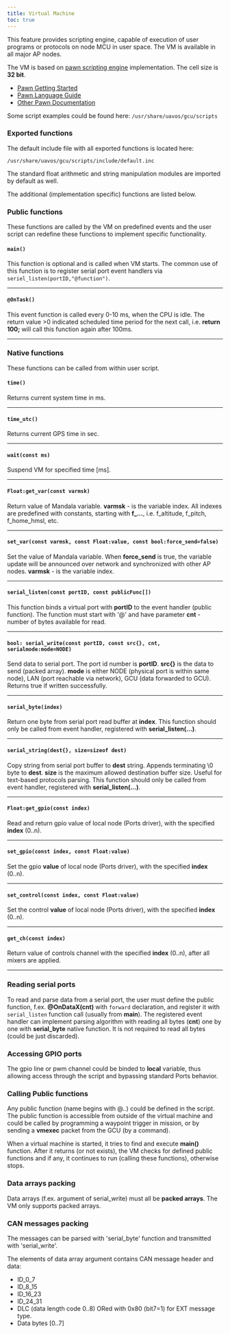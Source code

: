 ```yaml
---
title: Virtual Machine
toc: true
---
```


This feature provides scripting engine, capable of execution of user programs or protocols on node MCU in user space. The VM is available in all major AP nodes.

The VM is based on [pawn scripting engine](http://www.compuphase.com/pawn/pawn.htm) implementation. The cell size is **32 bit**.

- [Pawn Getting Started](https://github.com/compuphase/pawn/raw/master/doc/Pawn_Getting_Started.pdf)
- [Pawn Language Guide](https://github.com/compuphase/pawn/raw/master/doc/Pawn_Language_Guide.pdf)
- [Other Pawn Documentation](https://github.com/compuphase/pawn/tree/master/doc)



Some script examples could be found here: `/usr/share/uavos/gcu/scripts`

### Exported functions

The default include file with all exported functions is located here:

`/usr/share/uavos/gcu/scripts/include/default.inc`

The standard float arithmetic and string manipulation modules are imported by default as well.

The additional (implementation specific) functions are listed below.


### Public functions

These functions are called by the VM on predefined events and the user script can redefine these functions to implement specific functionality.

#### `main()`

This function is optional and is called when VM starts. The common use of this function is to register serial port event handlers via `seriel_listen(portID,"@function")`.

----
#### `@OnTask()`

This event function is called every 0-10 ms, when the CPU is idle. The return value >0 indicated scheduled time period for the next call, i.e. **return 100;** will call this function again after 100ms.

----

### Native functions

These functions can be called from within user script.

#### `time()`

Returns current system time in ms.

----
#### `time_utc()`

Returns current GPS time in sec.

----
#### `wait(const ms)`

Suspend VM for specified time [ms].

----
#### `Float:get_var(const varmsk)`

Return value of Mandala variable. **varmsk** - is the variable index. All indexes are predefined with constants, starting with **f_...**, i.e. f_altitude, f_pitch, f_home_hmsl, etc.

----
#### `set_var(const varmsk, const Float:value, const bool:force_send=false)`

Set the value of Mandala variable. When **force_send** is true, the variable update will be announced over network and synchronized with other AP nodes. **varmsk** - is the variable index.

----
#### `serial_listen(const portID, const publicFunc[])`

This function binds a virtual port with **portID** to the event handler (public function). The function must start with '@' and have parameter **cnt** - number of bytes available for read.

----
#### `bool: serial_write(const portID, const src{}, cnt, serialmode:mode=NODE)`

Send data to serial port. The port id number is **portID**. **src{}** is the data to send (packed array). **mode** is either NODE (physical port is within same node), LAN (port reachable via network), GCU (data forwarded to GCU). Returns true if written successfully.

----
#### `serial_byte(index)`

Return one byte from serial port read buffer at **index**. This function should only be called from event handler, registered with **serial_listen(...)**.

----
#### `serial_string(dest{}, size=sizeof dest)`

Copy string from serial port buffer to **dest** string. Appends terminating \0 byte to **dest**. **size** is the maximum allowed destination buffer size. Useful for text-based protocols parsing. This function should only be called from event handler, registered with **serial_listen(...)**.

----
#### `Float:get_gpio(const index)`

Read and return gpio value of local node (Ports driver), with the specified **index** (0..n).

----
#### `set_gpio(const index, const Float:value)`

Set the gpio **value** of local node (Ports driver), with the specified **index** (0..n).

----
#### `set_control(const index, const Float:value)`

Set the control **value** of local node (Ports driver), with the specified **index** (0..n).

----
#### `get_ch(const index)`

Return value of controls channel with the specified **index** (0..n), after all mixers are applied.

----

### Reading serial ports
To read and parse data from a serial port, the user must define the public function, f.ex. **@OnDataX(cnt)** with `forward` declaration, and register it with `serial_listen` function call (usually from **main**). The registered event handler can implement parsing algorithm with reading all bytes (**cnt**) one by one with **serial_byte** native function. It is not required to read all bytes (could be just discarded).

### Accessing GPIO ports

The gpio line or pwm channel could be binded to **local** variable, thus allowing access through the script and bypassing standard Ports behavior.

### Calling Public functions

Any public function (name begins with @..) could be defined in the script. The public function is accessible from outside of the virtual machine and could be called by programming a waypoint trigger in mission, or by sending a **vmexec** packet from the GCU (by a command).

When a virtual machine is started, it tries to find and execute **main()** function. After it returns (or not exists), the VM checks for defined public functions and if any, it continues to run (calling these functions), otherwise stops.

### Data arrays packing

Data arrays (f.ex. argument of serial_write) must all be **packed arrays**. The VM only supports packed arrays.

### CAN messages packing
The messages can be parsed with 'serial_byte' function and transmitted with 'serial_write'.

The elements of data array argument contains CAN message header and data:

* ID_0_7
* ID_8_15
* ID_16_23
* ID_24_31
* DLC (data length code 0..8) ORed with 0x80 (bit7=1) for EXT message type.
* Data bytes [0..7]

